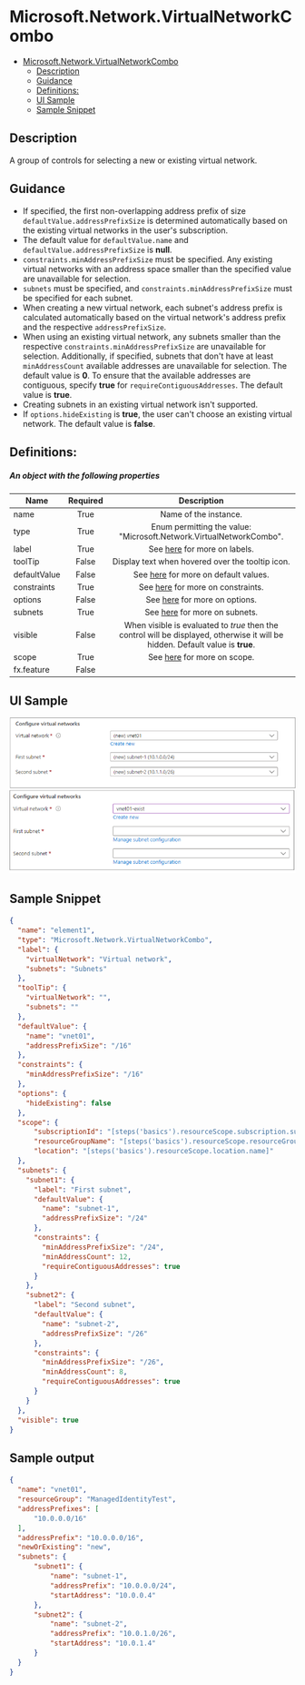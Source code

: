 <a name="microsoft-network-virtualnetworkcombo"></a>
# Microsoft.Network.VirtualNetworkCombo
* [Microsoft.Network.VirtualNetworkCombo](#microsoft-network-virtualnetworkcombo)
    * [Description](#microsoft-network-virtualnetworkcombo-description)
    * [Guidance](#microsoft-network-virtualnetworkcombo-guidance)
    * [Definitions:](#microsoft-network-virtualnetworkcombo-definitions)
    * [UI Sample](#microsoft-network-virtualnetworkcombo-ui-sample)
    * [Sample Snippet](#microsoft-network-virtualnetworkcombo-sample-snippet)

<a name="microsoft-network-virtualnetworkcombo-description"></a>
## Description
A group of controls for selecting a new or existing virtual network.
<a name="microsoft-network-virtualnetworkcombo-guidance"></a>
## Guidance
- If specified, the first non-overlapping address prefix of size `defaultValue.addressPrefixSize` is determined automatically based on the existing virtual networks in the user's subscription.
- The default value for `defaultValue.name` and `defaultValue.addressPrefixSize` is **null**.
- `constraints.minAddressPrefixSize` must be specified. Any existing virtual networks with an address space smaller than the specified value are unavailable for selection.
- `subnets` must be specified, and `constraints.minAddressPrefixSize` must be specified for each subnet.
- When creating a new virtual network, each subnet's address prefix is calculated automatically based on the virtual network's address prefix and the respective `addressPrefixSize`.
- When using an existing virtual network, any subnets smaller than the respective `constraints.minAddressPrefixSize` are unavailable for selection. Additionally, if specified, subnets that don't have at least `minAddressCount` available addresses are unavailable for selection. The default value is **0**. To ensure that the available addresses are contiguous, specify **true** for `requireContiguousAddresses`. The default value is **true**.
- Creating subnets in an existing virtual network isn't supported.
- If `options.hideExisting` is **true**, the user can't choose an existing virtual network. The default value is **false**.
 
<a name="microsoft-network-virtualnetworkcombo-definitions"></a>
## Definitions:
<a name="microsoft-network-virtualnetworkcombo-definitions-an-object-with-the-following-properties"></a>
##### An object with the following properties
| Name | Required | Description
| ---|:--:|:--:|
|name|True|Name of the instance.
|type|True|Enum permitting the value: "Microsoft.Network.VirtualNetworkCombo".
|label|True|See [here](dx-control-Microsoft.Network.VirtualNetworkCombo-label.md) for more on labels.
|toolTip|False|Display text when hovered over the tooltip icon.
|defaultValue|False|See [here](dx-control-Microsoft.Network.VirtualNetworkCombo-defaultvalue.md) for more on default values.
|constraints|True|See [here](dx-control-Microsoft.Network.VirtualNetworkCombo-constraints.md) for more on constraints.
|options|False|See [here](dx-control-Microsoft.Network.VirtualNetworkCombo-options.md) for more on options.
|subnets|True|See [here](dx-control-Microsoft.Network.VirtualNetworkCombo-subnets.md) for more on subnets.
|visible|False|When visible is evaluated to *true* then the control will be displayed, otherwise it will be hidden.  Default value is **true**.
|scope|True|See [here](dx-control-formControlScope.md) for more on scope.
|fx.feature|False|
<a name="microsoft-network-virtualnetworkcombo-ui-sample"></a>
## UI Sample
![alt-text](../media/dx/controls/Microsoft.Network.VirtualNetworkCombo-new.png "When the user picks a new virtual network, the user can customize each subnet's name and address prefix. Configuring subnets is optional.")  
![alt-text](../media/dx/controls/Microsoft.Network.VirtualNetworkCombo-existing.png "When the user picks an existing virtual network, the user must map each subnet the deployment template requires to an existing subnet. Configuring subnets in this case is required.")  
<a name="microsoft-network-virtualnetworkcombo-sample-snippet"></a>
## Sample Snippet
  ```json
{
    "name": "element1",
    "type": "Microsoft.Network.VirtualNetworkCombo",
    "label": {
      "virtualNetwork": "Virtual network",
      "subnets": "Subnets"
    },
    "toolTip": {
      "virtualNetwork": "",
      "subnets": ""
    },
    "defaultValue": {
      "name": "vnet01",
      "addressPrefixSize": "/16"
    },
    "constraints": {
      "minAddressPrefixSize": "/16"
    },
    "options": {
      "hideExisting": false
    },
    "scope": {
        "subscriptionId": "[steps('basics').resourceScope.subscription.subscriptionId]",
        "resourceGroupName": "[steps('basics').resourceScope.resourceGroup.name]",
        "location": "[steps('basics').resourceScope.location.name]"
    },
    "subnets": {
      "subnet1": {
        "label": "First subnet",
        "defaultValue": {
          "name": "subnet-1",
          "addressPrefixSize": "/24"
        },
        "constraints": {
          "minAddressPrefixSize": "/24",
          "minAddressCount": 12,
          "requireContiguousAddresses": true
        }
      },
      "subnet2": {
        "label": "Second subnet",
        "defaultValue": {
          "name": "subnet-2",
          "addressPrefixSize": "/26"
        },
        "constraints": {
          "minAddressPrefixSize": "/26",
          "minAddressCount": 8,
          "requireContiguousAddresses": true
        }
      }
    },
    "visible": true
  }
```

## Sample output
  ```json
{
    "name": "vnet01",
    "resourceGroup": "ManagedIdentityTest",
    "addressPrefixes": [
        "10.0.0.0/16"
    ],
    "addressPrefix": "10.0.0.0/16",
    "newOrExisting": "new",
    "subnets": {
        "subnet1": {
            "name": "subnet-1",
            "addressPrefix": "10.0.0.0/24",
            "startAddress": "10.0.0.4"
        },
        "subnet2": {
            "name": "subnet-2",
            "addressPrefix": "10.0.1.0/26",
            "startAddress": "10.0.1.4"
        }
    }
}
```


